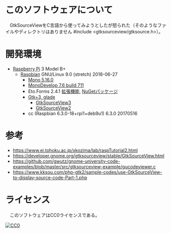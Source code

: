 ﻿# このソフトウェアについて

　GtkSourceViewをC言語から使ってみようとしたが怒られた（そのようなファイルやディレクトリはありません  #include <gtksourceview/gtksource.h>）。

# 開発環境

* [Raspberry Pi](https://ja.wikipedia.org/wiki/Raspberry_Pi) 3 Model B+
    * [Raspbian](https://www.raspberrypi.org/downloads/raspbian/) GNU/Linux 9.0 (stretch) 2018-06-27
        * [Mono 5.16.0](http://ytyaru.hatenablog.com/entry/2020/01/17/000000)
        * [MonoDevelop 7.6 build 711](http://ytyaru.hatenablog.com/entry/2020/01/19/000000)
        * Eto.Forms 2.4.1 [拡張機能](http://ytyaru.hatenablog.com/entry/2020/01/23/000000), [NuGetパッケージ](http://ytyaru.hatenablog.com/entry/2020/01/21/000000)
        * [Gtk+3, glade](http://ytyaru.hatenablog.com/entry/2020/02/23/000000)
            * [GtkSourceView3](http://ytyaru.hatenablog.com/entry/2020/03/05/000000)
            * [GtkSourceView2](http://ytyaru.hatenablog.com/entry/2020/03/08/000000)
        * cc (Raspbian 6.3.0-18+rpi1+deb9u1) 6.3.0 20170516

# 参考

* https://www.ei.tohoku.ac.jp/xkozima/lab/raspTutorial2.html
* https://developer.gnome.org/gtksourceview/stable/GtkSourceView.html
* https://github.com/gwutz/gnome-university-code-examples/blob/master/src/gtksourceview-example/gucodeviewer.c
* https://www.kksou.com/php-gtk2/sample-codes/use-GtkSourceView-to-display-source-code-Part-1.php

# ライセンス

　このソフトウェアはCC0ライセンスである。

[![CC0](http://i.creativecommons.org/p/zero/1.0/88x31.png "CC0")](http://creativecommons.org/publicdomain/zero/1.0/deed.ja)

